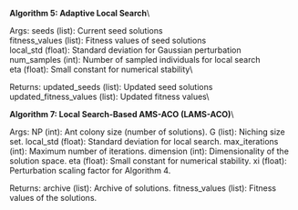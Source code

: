 **Algorithm 5:  Adaptive Local Search**\

Args:
        seeds (list): Current seed solutions\
        fitness_values (list): Fitness values of seed solutions\
        local_std (float): Standard deviation for Gaussian perturbation\
        num_samples (int): Number of sampled individuals for local search\
        eta (float): Small constant for numerical stability\

Returns:
        updated_seeds (list): Updated seed solutions\
        updated_fitness_values (list): Updated fitness values\

**Algorithm 7: Local Search-Based AMS-ACO (LAMS-ACO)**\

Args:
        NP (int): Ant colony size (number of solutions).
        G (list): Niching size set.
        local_std (float): Standard deviation for local search.
        max_iterations (int): Maximum number of iterations.
        dimension (int): Dimensionality of the solution space.
        eta (float): Small constant for numerical stability.
        xi (float): Perturbation scaling factor for Algorithm 4.

Returns:
        archive (list): Archive of solutions.
        fitness_values (list): Fitness values of the solutions.
